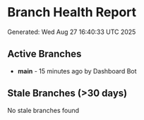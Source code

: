 # Branch Health Report
Generated: Wed Aug 27 16:40:33 UTC 2025

## Active Branches
- **main** - 15 minutes ago by Dashboard Bot

## Stale Branches (>30 days)
No stale branches found
